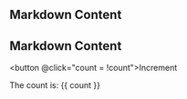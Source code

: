 
[//]: # (# ::: details)

[//]: # ()
[//]: # (::: details)

[//]: # (This is a details block.)

[//]: # (:::)

[//]: # ()
[//]: # (# Using Vue in Markdown)

[//]: # (## Templating)

[//]: # ()
[//]: # (### Interpolation)

[//]: # ()
[//]: # ({{ 1 + 1 }})

[//]: # ()
[//]: # (### Directives)

[//]: # ()
[//]: # (<span v-for="i in 3">{{ i }}</span>)


[//]: # (### <script> and <style>)

## Markdown Content


<script setup>

import { ref } from 'vue'


const count = ref(true)

</script>


## Markdown Content

<button @click="count = !count">Increment</button>

The count is: {{ count }}

[//]: # (<style module>)
[//]: # ()
[//]: # (.button {)
[//]: # ()
[//]: # (  color: red;)
[//]: # ()
[//]: # (  font-weight: bold;)
[//]: # ()
[//]: # (})
[//]: # ()
[//]: # (</style>)
